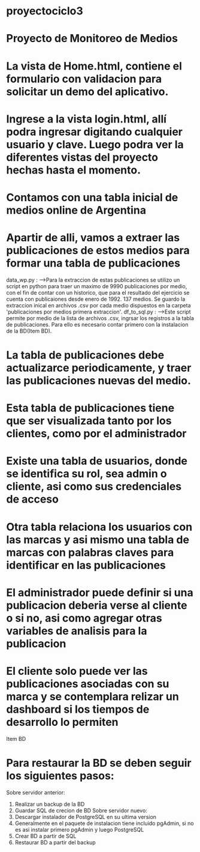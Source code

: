 # proyectociclo3
# Proyecto de Monitoreo de Medios
# La vista de Home.html, contiene el formulario con validacion para solicitar un demo del aplicativo.
# Ingrese a la vista login.html, allí podra ingresar digitando cualquier usuario y clave. Luego podra ver la diferentes vistas del proyecto hechas hasta el momento.
# Contamos con una tabla inicial de medios online de Argentina
# Apartir de alli, vamos a extraer las publicaciones de estos medios para formar una tabla de publicaciones
data_wp.py : -->Para la extraccion de estas publicaciones se utilizo un script en python para traer un maximo de 9990 publicaciones por medio, con el fin de contar con un historico, que para el resultado del ejercicio se cuenta con publicaiones desde enero de 1992. 137 medios. Se guardo la extraccion inical en archivos .csv por cada medio dispuestos en la carpeta 'publicaciones  por medios primera extraccion'.
df_to_sql.py : -->Este script permite por medio de la lista de archivos .csv, ingrsar los registros a la tabla de publicaciones. Para ello es necesario contar primero con la instalacion de la BD(Item BD).
# La tabla de publicaciones debe actualizarce periodicamente, y traer las publicaciones nuevas del medio.
# Esta tabla de publicaciones tiene que ser visualizada tanto por los clientes, como por el administrador
# Existe una tabla de usuarios, donde se identifica su rol, sea admin o cliente, asi como sus credenciales de acceso
# Otra tabla relaciona los usuarios con las marcas y asi mismo una tabla de marcas con palabras claves para identificar en las publicaciones 
# El administrador puede definir si una publicacion deberia verse al cliente o si no, asi como agregar otras variables de analisis para la publicacion
# El cliente solo puede ver las publicaciones asociadas con su marca y se contemplara relizar un dashboard si los tiempos de desarrollo lo permiten

Item BD
# Para restaurar la BD se deben seguir los siguientes pasos:
Sobre servidor anterior:
1. Realizar un backup de la BD
2. Guardar SQL de crecion de BD
Sobre servidor nuevo:
2. Descargar instalador de PostgreSQL en su ultima version
2. Generalmente en el paquete de instalacion tiene incluido pgAdmin, si no es asi instalar primero pgAdmin y luego PostgreSQL
3. Crear BD a partir de SQL
4. Restaurar BD a partir del backup